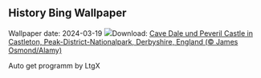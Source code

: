 ## History Bing Wallpaper
Wallpaper date: 2024-03-19
![](https://www.bing.com/th?id=OHR.SpringCaveDale_DE-DE4412731356_UHD.jpg&w=1000)Download: [Cave Dale und Peveril Castle in Castleton, Peak-District-Nationalpark, Derbyshire, England (© James Osmond/Alamy)](https://www.bing.com/th?id=OHR.SpringCaveDale_DE-DE4412731356_UHD.jpg)

Auto get programm by LtgX
